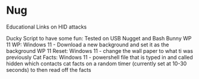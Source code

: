# Nug
Educational Links on HID attacks

Ducky Script to have some fun: Tested on USB Nugget and Bash Bunny
WP 11 WP: Windows 11 - Download a new background and set it as the background
WP 11 Reset: Windows 11 - change the wall paper to what ti was previously
Cat Facts: Windows 11 - powershell file that is typed in and called hidden which contacts cat facts on a random timer (currently set at 10-30 seconds) to then read off the facts
